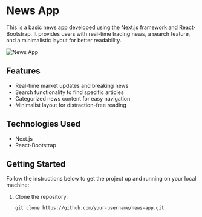 # News App

This is a basic news app developed using the Next.js framework and React-Bootstrap. It provides users with real-time trading news, a search feature, and a minimalistic layout for better readability.

![News App](news-tutorial/assets/images/newsarticle_placeholder.jpg)

## Features

- Real-time market updates and breaking news
- Search functionality to find specific articles
- Categorized news content for easy navigation
- Minimalist layout for distraction-free reading

## Technologies Used

- Next.js
- React-Bootstrap

## Getting Started

Follow the instructions below to get the project up and running on your local machine:

1. Clone the repository:

   ```shell
   git clone https://github.com/your-username/news-app.git
   



